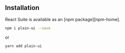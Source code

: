 ## Installation

React Suite is available as an [npm package][npm-home].

```bash
npm i plain-ui --save
```

or

```bash
yarn add plain-ui
```
